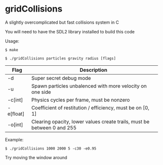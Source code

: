 # gridCollisions
A slightly overcomplicated but fast collisions system in C

You will need to have the SDL2 library installed to build this code

Usage: 
```
$ make

$ ./gridCollisions particles gravity radius [flags]
```
Flag | Description
-----|------------
-d       |Super secret debug mode
-u       |Spawn particles unbalenced with more velocity on one side
-c[int]  |Physics cycles per frame, must be nonzero
-e[float]|Coefficient of restitution / efficiency, must be on [0, 1]
-o[int]  |Clearing opacity, lower values create trails, must be between 0 and 255
 
 Example:
 ```
 $ ./gridCollisions 1000 2000 5 -c30 -e0.95
 ```
 Try moving the window around
